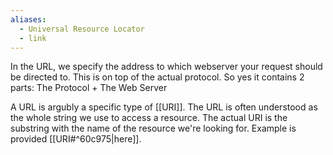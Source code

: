 ```yaml
---
aliases:
  - Universal Resource Locator
  - link
---
```

In the URL, we specify the address to which webserver your request should be directed to. This is on top of the actual protocol. So yes it contains 2 parts: The Protocol + The Web Server

A URL is argubly a specific type of [[URI]]. The URL is often understood as the whole string we use to access a resource. The actual URI is the substring with the name of the resource we're looking for. Example is provided [[URI#^60c975|here]].